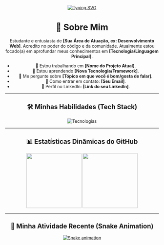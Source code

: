 <div align="center">
  <a href="https://git.io/typing-svg">
    <img src="https://readme-typing-svg.herokuapp.com/?font=Fira+Code&pause=1000&center=true&width=440&lines=Ol%C3%A1%2C+eu+sou+[Seu+Nome]!;Desenvolvedor(a)+[Sua+%C3%81rea];Bem-vindo(a)+ao+meu+perfil+GitHub!" alt="Typing SVG" />
  </a>
</div>

<div align="center">
  
  # 👋 Sobre Mim
  
  Estudante e entusiasta de **[Sua Área de Atuação, ex: Desenvolvimento Web]**. Acredito no poder do código e da comunidade. Atualmente estou focado(a) em aprofundar meus conhecimentos em **[Tecnologia/Linguagem Principal]**.

  - 🔭 Estou trabalhando em **[Nome do Projeto Atual]**.
  - 🌱 Estou aprendendo **[Nova Tecnologia/Framework]**.
  - 💬 Me pergunte sobre **[Tópico em que você é bom/gosta de falar]**.
  - 📧 Como entrar em contato: **[Seu Email]**.
  - 💼 Perfil no LinkedIn: **[Link do seu LinkedIn]**.
  
</div>

---

<div align="center">
  
  ## 🛠️ Minhas Habilidades (Tech Stack)
  
  <p>
    <img src="https://skillicons.dev/icons?i=html,css,js,react,nodejs,python,git,github,docker" alt="Tecnologias" />
    <br>
    </p>
  
</div>

---

<div align="center">
  
  ## 📊 Estatísticas Dinâmicas do GitHub
  
  <img height="180em" src="https://github-readme-stats.vercel.app/api?username=[SEU-USUARIO-GITHUB]&show_icons=true&theme=onedark&include_all_commits=true&count_private=true"/>
  
  <img height="180em" src="https://github-readme-stats.vercel.app/api/top-langs/?username=[SEU-USUARIO-GITHUB]&layout=compact&langs_count=6&theme=onedark"/>
  
  </div>

---

<div align="center">

  ## 🐍 Minha Atividade Recente (Snake Animation)
  
  [![Snake animation](https://github.com/[SEU-USUARIO-GITHUB]/[SEU-USUARIO-GITHUB]/blob/output/github-contribution-grid-snake.svg)](https://github.com/[SEU-USUARIO-GITHUB]/[SEU-USUARIO-GITHUB]/blob/output/github-contribution-grid-snake.svg)
  
  </div>
